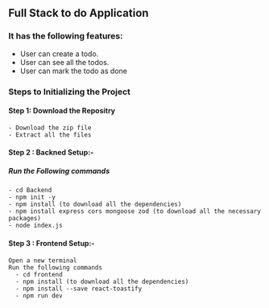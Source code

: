 ## Full Stack to do Application
### It has the following features:
  - User can create a todo.
  - User can see all the todos.
  - User can mark the todo as done


### Steps to Initializing the Project
  #### Step 1: Download the Repositry
    - Download the zip file 
    - Extract all the files
  
  #### Step 2 : Backned Setup:-
 ##### Run the Following commands
    - cd Backend
    - npm init -y 
    - npm install (to download all the dependencies)
    - npm install express cors mongoose zod (to download all the necessary packages)
    - node index.js

  #### Step 3 : Frontend Setup:-
    Open a new terminal
    Run the following commands 
      - cd frontend
      - npm install (to download all the dependencies)
      - npm install --save react-toastify
      - npm run dev
